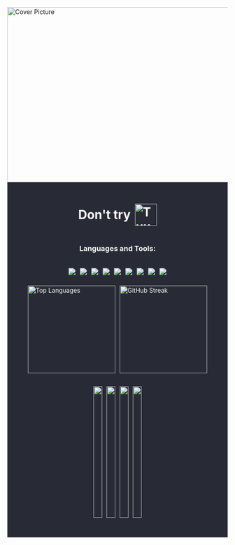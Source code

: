 <img src="https://www.nasa.gov/sites/default/files/thumbnails/image/pia23645_pbd_main-16.jpg" alt="Cover Picture" width="960" height="400">
<div style="background-color: #282a36; padding: 10px;">
  <h1 style="color: #f8f8f2; display: flex; align-items: center; justify-content: center;">
    Don't try <img src="https://chemnitzer.linux-tage.de/2019/static/img/box/tuxel.gif" alt="Tuxel" width="50" height="50" style="margin-left: 10px;">
  </h1>
  <div style="background-color: #282a36; color: #f8f8f2; display: flex; flex-direction: column; align-items: center;">
    <h3>Languages and Tools:</h3>
    <p style="display: flex; flex-wrap: wrap; justify-content: center;">
      <img src="https://img.shields.io/badge/-C-555555?style=flat-square&logo=c&logoColor=white" style="margin: 5px;"/>
      <img src="https://img.shields.io/badge/-C++-00599C?style=flat-square&logo=c%2B%2B&logoColor=white" style="margin: 5px;"/>
      <img src="https://img.shields.io/badge/-Flutter-02569B?style=flat-square&logo=flutter&logoColor=white" style="margin: 5px;"/>
      <img src="https://img.shields.io/badge/-Git-F05032?style=flat-square&logo=git&logoColor=white" style="margin: 5px;"/>
      <img src="https://img.shields.io/badge/-Java-007396?style=flat-square&logo=java&logoColor=white" style="margin: 5px;"/>
      <img src="https://img.shields.io/badge/-Linux-FCC624?style=flat-square&logo=linux&logoColor=white" style="margin: 5px;"/>
      <img src="https://img.shields.io/badge/-MariaDB-003545?style=flat-square&logo=mariadb&logoColor=white" style="margin: 5px;"/>
      <img src="https://img.shields.io/badge/-MS%20SQL%20Server-CC2927?style=flat-square&logo=microsoft%20sql%20server&logoColor=white" style="margin: 5px;"/>
      <img src="https://img.shields.io/badge/-MySQL-4479A1?style=flat-square&logo=mysql&logoColor=white" style="margin: 5px;"/>
    </p>
    <div style="display: flex; flex-wrap: wrap; justify-content: center; align-items: center; margin-bottom: 20px;">
      <img src="https://github-readme-stats.vercel.app/api/top-langs/?username=xuantruongit32&theme=dracula" alt="Top Languages" style="margin: 5px; height: 200px;"/>
      <img src="https://github-readme-streak-stats.herokuapp.com/?user=xuantruongit32&theme=dracula" alt="GitHub Streak" style="margin: 5px; height: 200px;"/>
    </div>
    <div style="display: flex; flex-wrap: wrap; justify-content: center; align-items: center; height: 300px; margin-bottom: 40px;">
      <a href="https://github.com/xuantruongit32/Remap-keyboard" style="margin: 5px;">
        <img src="https://github-readme-stats.anuraghazra1.vercel.app/api/pin/?username=xuantruongit32&repo=Remap-keyboard&theme=tokyonight" style="height: 100%;"/>
      </a>
      <a href="https://github.com/xuantruongit32/cleantiktok" style="margin: 5px;">
        <img src="https://github-readme-stats.anuraghazra1.vercel.app/api/pin/?username=xuantruongit32&repo=cleantiktok&theme=tokyonight" style="height: 100%;"/>
      </a>
       <a href="https://github.com/xuantruongit32/fym" style="margin: 5px;">
        <img src="https://github-readme-stats.anuraghazra1.vercel.app/api/pin/?username=xuantruongit32&repo=fym&theme=nightowl" style="height: 100%;"/>
      </a>
       <a href="https://github.com/xuantruongit32/taixiu_app" style="margin: 5px;">
        <img src="https://github-readme-stats.anuraghazra1.vercel.app/api/pin/?username=xuantruongit32&repo=taixiu_app&theme=nightowl" style="height: 100%;"/>
      </a>
    </div>
  </div>
</div>
